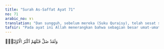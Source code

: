 ```yaml
---
title: "Surah As-Saffat Ayat 71"
no: 71
arabic_no: ٧١
translation: "Dan sungguh, sebelum mereka (Suku Quraisy), telah sesat sebagian besar dari orang-orang yang dahulu,"
tafsir: "Pada ayat ini Allah menerangkan bahwa sebagian besar umat-umat zaman dahulu sebelum Nabi Muhammad saw telah sesat. Mereka menyembah berhala dan mempersekutukannya dengan Tuhan dan seringkali berbuat kerusakan di atas bumi dengan mengadakan peperangan. Hidup mereka didasarkan atas hawa nafsu dan angkara murka. Pemimpin-pemimpin mereka dan pembesar-pembesar negara berlaku aniaya dan menindas rakyat dengan kerja paksa membangun istana-istana dan kuil-kuil tempat penyembahan berhala dan makam-makam raja. Bahkan ada di antara mereka yang mengaku Tuhan dan rakyat dipaksa menyembah mereka. Demikianlah kisah-kisah umat-umat zaman dahulu seperti kaum 'Ad, Samud, raja Namrud, Fir'aun, dan lain-lainnya."
---
```

وَلَقَدْ ضَلَّ قَبْلَهُمْ اَكْثَرُ الْاَوَّلِيْنَۙ